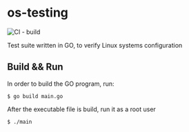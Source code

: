 # os-testing

![CI - build](https://github.com/sebastian-pazmay/os-testing/workflows/Build%20Docker%20Image%20CI/badge.svg)

Test suite written in GO, to verify Linux systems configuration

## Build && Run

In order to build the GO program, run:

```
$ go build main.go
```

After the executable file is build, run it as a root user

```
$ ./main
```

